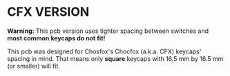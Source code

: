 # CFX VERSION
**Warning:** This pcb version uses tighter spacing between switches and **most common keycaps do not fit!**  
  
This pcb was designed for Chosfox's Chocfox (a.k.a. CFX) keycaps' spacing in mind. That means only **square** keycaps with 16.5 mm by 16.5 mm (or smaller) will fit.
